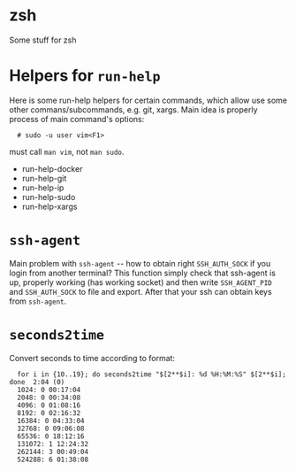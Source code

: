 # zsh
Some stuff for zsh

# Helpers for `run-help`

Here is some run-help helpers for certain commands, which allow use
some other commans/subcommands, e.g. git, xargs. Main idea is properly
process of main command's options:

```
  # sudo -u user vim<F1>
```

must call `man vim`, not `man sudo`.

 * run-help-docker
 * run-help-git
 * run-help-ip
 * run-help-sudo
 * run-help-xargs

# `ssh-agent`

Main problem with `ssh-agent` -- how to obtain right `SSH_AUTH_SOCK` if
you login from another terminal? This function simply check that
ssh-agent is up, properly working (has working socket) and then
write `SSH_AGENT_PID` and `SSH_AUTH_SOCK` to file and export.
After that your ssh can obtain keys from `ssh-agent`.

# `seconds2time`

Convert seconds to time according to format:

```
  for i in {10..19}; do seconds2time "$[2**$i]: %d %H:%M:%S" $[2**$i]; done  2:04 (0)
  1024: 0 00:17:04
  2048: 0 00:34:08
  4096: 0 01:08:16
  8192: 0 02:16:32
  16384: 0 04:33:04
  32768: 0 09:06:08
  65536: 0 18:12:16
  131072: 1 12:24:32
  262144: 3 00:49:04
  524288: 6 01:38:08
```
